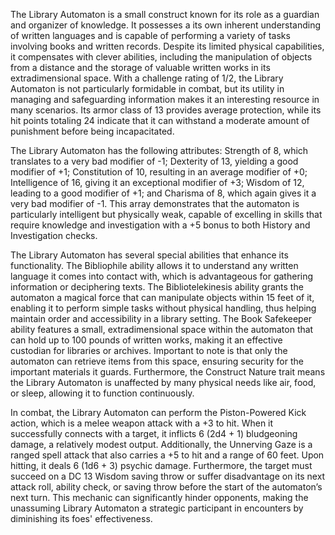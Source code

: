 The Library Automaton is a small construct known for its role as a guardian and organizer of knowledge. It possesses a its own inherent understanding of written languages and is capable of performing a variety of tasks involving books and written records. Despite its limited physical capabilities, it compensates with clever abilities, including the manipulation of objects from a distance and the storage of valuable written works in its extradimensional space. With a challenge rating of 1/2, the Library Automaton is not particularly formidable in combat, but its utility in managing and safeguarding information makes it an interesting resource in many scenarios. Its armor class of 13 provides average protection, while its hit points totaling 24 indicate that it can withstand a moderate amount of punishment before being incapacitated.

The Library Automaton has the following attributes: Strength of 8, which translates to a very bad modifier of -1; Dexterity of 13, yielding a good modifier of +1; Constitution of 10, resulting in an average modifier of +0; Intelligence of 16, giving it an exceptional modifier of +3; Wisdom of 12, leading to a good modifier of +1; and Charisma of 8, which again gives it a very bad modifier of -1. This array demonstrates that the automaton is particularly intelligent but physically weak, capable of excelling in skills that require knowledge and investigation with a +5 bonus to both History and Investigation checks.

The Library Automaton has several special abilities that enhance its functionality. The Bibliophile ability allows it to understand any written language it comes into contact with, which is advantageous for gathering information or deciphering texts. The Bibliotelekinesis ability grants the automaton a magical force that can manipulate objects within 15 feet of it, enabling it to perform simple tasks without physical handling, thus helping maintain order and accessibility in a library setting. The Book Safekeeper ability features a small, extradimensional space within the automaton that can hold up to 100 pounds of written works, making it an effective custodian for libraries or archives. Important to note is that only the automaton can retrieve items from this space, ensuring security for the important materials it guards. Furthermore, the Construct Nature trait means the Library Automaton is unaffected by many physical needs like air, food, or sleep, allowing it to function continuously.

In combat, the Library Automaton can perform the Piston-Powered Kick action, which is a melee weapon attack with a +3 to hit. When it successfully connects with a target, it inflicts 6 (2d4 + 1) bludgeoning damage, a relatively modest output. Additionally, the Unnerving Gaze is a ranged spell attack that also carries a +5 to hit and a range of 60 feet. Upon hitting, it deals 6 (1d6 + 3) psychic damage. Furthermore, the target must succeed on a DC 13 Wisdom saving throw or suffer disadvantage on its next attack roll, ability check, or saving throw before the start of the automaton’s next turn. This mechanic can significantly hinder opponents, making the unassuming Library Automaton a strategic participant in encounters by diminishing its foes' effectiveness.